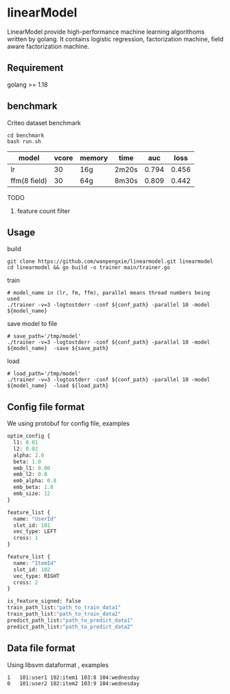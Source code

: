 # linearModel

LinearModel provide high-performance machine learning algorithoms written by golang. It contains logistic regression, factorization machine, field aware factorization machine. 

## Requirement
golang >= 1.18

## benchmark
Criteo dataset benchmark
```shell
cd benchmark
bash run.sh
```
| model         | vcore | memory | time  |  auc  | loss |
|---------------|-------|--------|-------|:-----:|------|
| lr            | 30    | 16g    | 2m20s | 0.794 |  0.456    |
| ffm(8 field)  | 30    | 64g    | 8m30s | 0.809 | 0.442     |

TODO
1. feature count filter

## Usage
build
```shell
git clone https://github.com/wanpengxie/linearmodel.git linearmodel
cd linearmodel && go build -o trainer main/trainer.go    
```

train
```shell
# model_name in (lr, fm, ffm), parallel means thread numbers being used
./trainer -v=3 -logtostderr -conf ${conf_path} -parallel 10 -model ${model_name}   
```

save model to file
```shell
# save_path='/tmp/model'
./trainer -v=3 -logtostderr -conf ${conf_path} -parallel 10 -model ${model_name}  -save ${save_path}
```

load 
```shell
# load_path='/tmp/model'
./trainer -v=3 -logtostderr -conf ${conf_path} -parallel 10 -model ${model_name}  -load ${load_path}
```
## Config file format
We using protobuf for config file, examples
```protobuf
optim_config {
  l1: 0.01
  l2: 0.02
  alpha: 2.0
  beta: 1.0
  emb_l1: 0.00
  emb_l2: 0.8
  emb_alpha: 0.8
  emb_beta: 1.0
  emb_size: 12
}

feature_list {
  name: "UserId"
  slot_id: 101
  vec_type: LEFT
  cross: 1
}

feature_list {
  name: "ItemId"
  slot_id: 102
  vec_type: RIGHT
  cross: 2
}

is_feature_signed: false
train_path_list:"path_to_train_data1"
train_path_list:"path_to_train_data2"
predict_path_list:"path_to_predict_data1"
predict_path_list:"path_to_predict_data2"
```

## Data file format
Using libsvm dataformat
, examples
```text
1   101:user1 102:item1 103:8 104:wednesday
0   101:user2 102:item2 103:9 104:wednesday
```


